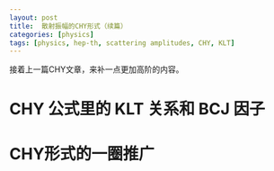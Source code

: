 ```yaml
---
layout: post
title:  散射振幅的CHY形式（续篇）
categories: [physics]
tags: [physics, hep-th, scattering amplitudes, CHY, KLT]
---
```

接着上一篇CHY文章，来补一点更加高阶的内容。

<!--more-->

# CHY 公式里的 KLT 关系和 BCJ 因子

# CHY形式的一圈推广